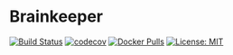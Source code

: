 # Brainkeeper

[![Build Status](https://drone.dev.sart.solutions/api/badges/brainkeeper/frontend/status.svg)](https://drone.dev.sart.solutions/brainkeeper/frontend)
[![codecov](https://codecov.io/gh/brainkeeper/frontend/branch/master/graph/badge.svg)](https://codecov.io/gh/brainkeeper/frontend)
[![Docker Pulls](https://img.shields.io/docker/pulls/hmbrainkeeper/frontend.svg)](https://hub.docker.com/r/hmbrainkeeper/frontend/)
[![License: MIT](https://img.shields.io/badge/License-MIT-brightgreen.svg)](https://opensource.org/licenses/MIT)
